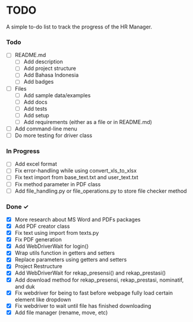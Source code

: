 # TODO

A simple to-do list to track the progress of the HR Manager.

### Todo

- [ ] README.md
    + [ ] Add description
    + [ ] Add project structure
    + [ ] Add Bahasa Indonesia
    + [ ] Add badges

- [ ] Files
    + [ ] Add sample data/examples
    + [ ] Add docs
    + [ ] Add tests
    + [ ] Add setup
    + [ ] Add requirements (either as a file or in README.md)
    
- [ ] Add command-line menu
- [ ] Do more testing for driver class

### In Progress

- [ ] Add excel format
- [ ] Fix error-handling while using convert_xls_to_xlsx
- [ ] Fix text import from base_text.txt and user_text.txt
- [ ] Fix method parameter in PDF class
- [ ] Add file_handling.py or file_operations.py to store file checker method

### Done ✓

- [x] More research about MS Word and PDFs packages
- [x] Add PDF creator class
- [x] Fix text using import from texts.py
- [x] Fix PDF generation
- [x] Add WebDriverWait for login()
- [x] Wrap utils function in getters and setters
- [x] Replace parameters using getters and setters
- [x] Project Restructure
- [x] Add WebDriverWait for rekap_presensi() and rekap_prestasi()
- [x] Add download method for rekap_presensi, rekap_prestasi, nominatif, and duk
- [x] Fix webdriver for being to fast before webpage fully load certain element like dropdown
- [x] Fix webdriver to wait until file has finished downloading
- [x] Add file manager (rename, move, etc)

